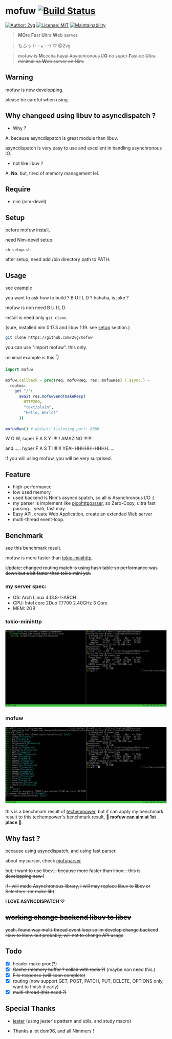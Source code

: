 # mofuw [![Build Status](https://semaphoreci.com/api/v1/2vg/mofuw/branches/master/badge.svg)](https://semaphoreci.com/2vg/mofuw)
[![Author: 2vg](https://img.shields.io/badge/mofuw-%C2%B0%CA%9A%20%C9%9E%C2%B0-green.svg)](https://github.com/2vg/mofuw)
[![License: MIT](https://img.shields.io/badge/License-MIT-green.svg)](https://opensource.org/licenses/MIT)
[![Maintainability](https://api.codeclimate.com/v1/badges/1602ec8a231cbaabf155/maintainability)](https://codeclimate.com/github/2vg/mofuw/maintainability)

> **MO**re **F**ast **U**ltra **W**eb server.

> もふぅ ꒰ᐡ - ﻌ - ᐡ꒱ ♡ @2vg

> ~~mofuw is **M**eccha hayai Asynchronous I/**O** no super **F**ast de **U**ltra minimal na **W**eb server on Nim.~~

## Warning
mofuw is now developping.

please be careful when using.

## Why changeed using libuv to asyncdispatch ?
- Why ?

A. because asyncdispatch is great module than libuv.

asyncdispatch is very easy to use and excellent in handling asynchronous IO.

- not like libuv ?

A. **No**. but, tired of memory management lel.

## Require
- nim (nim-devel)

## Setup
before mofuw install, 

need Nim-devel setup.

```shell
sh setup.sh
```

after setup, need add /bin directory path to PATH.

## Usage
see [example](https://github.com/2vg/mofuw/blob/master/example)

you want to ask how to build ? B U I L D ? hahaha, is joke ?

mofuw is non need B U I L D.

install is need only `git clone`.

(sure, installed nim 0.17.3 and libuv 1.19. see [setup](https://github.com/2vg/mofuw/blob/master/README.md#setup) section.)

```sh
git clone https://github.com/2vg/mofuw
```

you can use "import mofuw". this only.

minimal example is this 👇

```nim
import mofuw

mofuw.callback = proc(req: mofuwReq, res: mofuwRes) {.async.} =
  routes:
    get "/":
      await res.mofuwSend(makeResp(
        HTTP200,
        "text/plain",
        "Hello, World!"
      ))

mofuwRun() # default listening port: 8080
```

W O W, super E A S Y !!!!!! AMAZING !!!!!!!

and...... hyper F A S T !!!!!!! YEAHHHHHHHHHHH.....

if you will using mofuw, you will be very surprised.

## Feature
- high-performance
- low used memory
- used backend is Nim's asyncdispatch, so all is Asynchronous I/O :)
- my parser is implement like [picohttpparser](https://github.com/h2o/picohttpparser), so Zero-Copy, ultra fast parsing... yeah, fast may.
- Easy API, create Web Application, create an extended Web server
- multi-thread event-loop.

## Benchmark
see this benchmark result.

mofuw is more faster than [tokio-minihttp](https://github.com/tokio-rs/tokio-minihttp).

~~Update: changed routing match is using hash table so performance was down but a bit faster than tokio-mini yet.~~

### my server spec:

- OS: Arch Linux 4.13.8-1-ARCH
- CPU: Intel core 2Duo T7700 2.40GHz 3 Core
- MEM: 2GB

### tokio-minihttp

![tokio-minihttp.png](images/tokio-minihttp.png)

### mofuw

![mofuw.png](images/mofuw.png)

this is a benchmark result of [techempower](https://www.techempower.com/benchmarks/#section=data-r15&hw=ph&test=plaintext), but if can apply my benchmark result to this techempower's benchmark result, **👑 mofuw can aim at 1st place 👑**.

## Why fast ?
because using asyncdispatch, and using fast parser.

about my parser, check [mofuparser](https://github.com/2vg/mofuparser)

~~but, i want to use libev... because more faster than libuv...
this is developping now !~~

~~if i will made Asynchronous library, i will may replace libuv to libev or Selectors. (or make lib)~~

**I LOVE ASYNCDISPATCH ♡**

## ~~working change backend libuv to libev~~
~~yeah, found way multi-thread event loop so im develop change backend libuv to libev.
but probably, will not to change API usage~~

## Todo
- [x] ~~header make proc(?)~~
- [x] ~~Cache (memory buffer ? collab with redis ?)~~ (maybe non need this.)
- [x] ~~File response (will soon complete)~~
- [x] routing (now support GET, POST, PATCH, PUT, DELETE, OPTIONS only, want to finish it early)
- [x] ~~multi-thread (this need ?)~~

## Special Thanks
- [jester](https://github.com/dom96/jester) (using jester's pattern and utils, and study macro)

- Thanks a lot dom96, and all Nimmers !